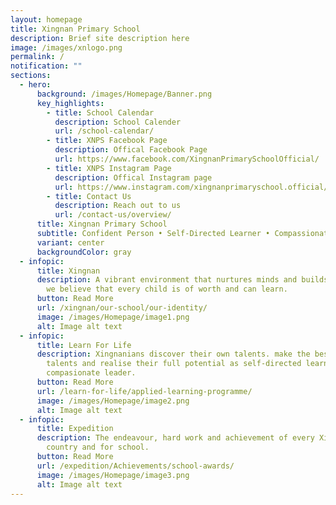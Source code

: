 ```yaml
---
layout: homepage
title: Xingnan Primary School
description: Brief site description here
image: /images/xnlogo.png
permalink: /
notification: ""
sections:
  - hero:
      background: /images/Homepage/Banner.png
      key_highlights:
        - title: School Calendar
          description: School Calender
          url: /school-calendar/
        - title: XNPS Facebook Page
          description: Offical Facebook Page
          url: https://www.facebook.com/XingnanPrimarySchoolOfficial/
        - title: XNPS Instagram Page
          description: Offical Instagram page
          url: https://www.instagram.com/xingnanprimaryschool.official/?hl=en
        - title: Contact Us
          description: Reach out to us
          url: /contact-us/overview/
      title: Xingnan Primary School
      subtitle: Confident Person • Self-Directed Learner • Compassionate Leader
      variant: center
      backgroundColor: gray
  - infopic:
      title: Xingnan
      description: A vibrant environment that nurtures minds and builds character as
        we believe that every child is of worth and can learn.
      button: Read More
      url: /xingnan/our-school/our-identity/
      image: /images/Homepage/image1.png
      alt: Image alt text
  - infopic:
      title: Learn For Life
      description: Xingnanians discover their own talents. make the best of their
        talents and realise their full potential as self-directed learners and
        compasionate leader.
      button: Read More
      url: /learn-for-life/applied-learning-programme/
      image: /images/Homepage/image2.png
      alt: Image alt text
  - infopic:
      title: Expedition
      description: The endeavour, hard work and achievement of every Xingnanian is for
        country and for school.
      button: Read More
      url: /expedition/Achievements/school-awards/
      image: /images/Homepage/image3.png
      alt: Image alt text
---
```

